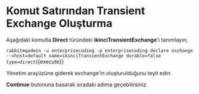 # Komut Satırından Transient Exchange Oluşturma

Aşağıdaki komutla **Direct** türündeki **ikinciTransientExchange**'i tanımlayın;

`rabbitmqadmin -u enterprisecoding -p enterprisecoding declare exchange --vhost=default name=ikinciTransientExchange durable=false type=direct`{{execute}}

Yönetim arayüzüne giderek exchange'in oluşturulduğunu teyit edin.

**Continue** butonuna basarak sıradaki adıma geçebilirsiniz.
